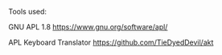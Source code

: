 Tools used:

GNU APL 1.8
https://www.gnu.org/software/apl/

APL Keyboard Translator
https://github.com/TieDyedDevil/akt
